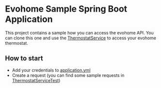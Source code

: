 # Evohome Sample Spring Boot Application
This project contains a sample how you can access the evohome API. You can clone this one and use the [ThermostatService](src/main/java/com/evohome/thermostat/service/ThermostatService.java) to access your evohome thermostat.

## How to start
- Add your credentials to [application.yml](src/main/resources/application.yml)
- Create a request (you can find some sample requests in [ThermostatServiceTest](src/test/java/com/evohome/thermostat/service/ThermostatServiceTest.java))
